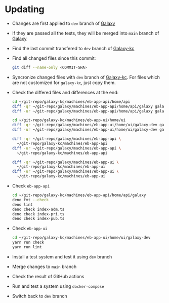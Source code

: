 # Updating

- Changes are first applied to `dev` branch of
  [Galaxy](https://github.com/emrahcom/galaxy)

- If they are passed all the tests, they will be merged into `main` branch of
  [Galaxy](https://github.com/emrahcom/galaxy)

- Find the last commit transfered to `dev` branch of
  [Galaxy-kc](https://github.com/emrahcom/galaxy-kc)

- Find all changed files since this commit:

  ```bash
  git diff --name-only <COMMIT-SHA>
  ```

- Syncronize changed files with `dev` branch of
  [Galaxy-kc](https://github.com/emrahcom/galaxy-kc). For files which are not
  customized for `galaxy-kc`, just copy them.

- Check the differed files and differences at the end:

  ```bash
  cd ~/git-repo/galaxy-kc/machines/eb-app-api/home/api
  diff -qr ~/git-repo/galaxy/machines/eb-app-api/home/api/galaxy galaxy
  diff -ur ~/git-repo/galaxy/machines/eb-app-api/home/api/galaxy galaxy

  cd ~/git-repo/galaxy-kc/machines/eb-app-ui/home/ui
  diff -qr ~/git-repo/galaxy/machines/eb-app-ui/home/ui/galaxy-dev galaxy-dev
  diff -ur ~/git-repo/galaxy/machines/eb-app-ui/home/ui/galaxy-dev galaxy-dev

  diff -qr ~/git-repo/galaxy/machines/eb-app-api \
    ~/git-repo/galaxy-kc/machines/eb-app-api
  diff -ur ~/git-repo/galaxy/machines/eb-app-api \
    ~/git-repo/galaxy-kc/machines/eb-app-api

  diff -qr ~/git-repo/galaxy/machines/eb-app-ui \
    ~/git-repo/galaxy-kc/machines/eb-app-ui
  diff -ur ~/git-repo/galaxy/machines/eb-app-ui \
    ~/git-repo/galaxy-kc/machines/eb-app-ui
  ```

- Check `eb-app-api`

  ```bash
  cd ~/git-repo/galaxy-kc/machines/eb-app-api/home/api/galaxy
  deno fmt --check
  deno lint
  deno check index-adm.ts
  deno check index-pri.ts
  deno check index-pub.ts
  ```

- Check `eb-app-ui`

  ```bash
  cd ~/git-repo/galaxy-kc/machines/eb-app-ui/home/ui/galaxy-dev
  yarn run check
  yarn run lint
  ```

- Install a test system and test it using `dev` branch

- Merge changes to `main` branch

- Check the result of GitHub actions

- Run and test a system using `docker-compose`

- Switch back to `dev` branch
